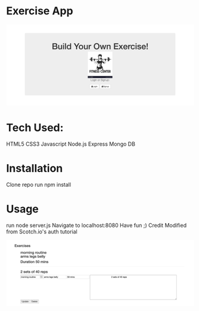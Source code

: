 # Exercise App

![](https://github.com/NyingesiePoufong/exerciseDemo/blob/master/Screen%20Shot%202019-11-24%20at%207.22.34%20PM.png)

# Tech Used:
HTML5
CSS3
Javascript
Node.js
Express
Mongo DB


# Installation
Clone repo
run npm install


# Usage
run node server.js
Navigate to localhost:8080
Have fun ;)
Credit
Modified from Scotch.io's auth tutorial

![](https://github.com/NyingesiePoufong/exerciseDemo/blob/master/Screen%20Shot%202019-11-24%20at%208.18.15%20PM.png)

